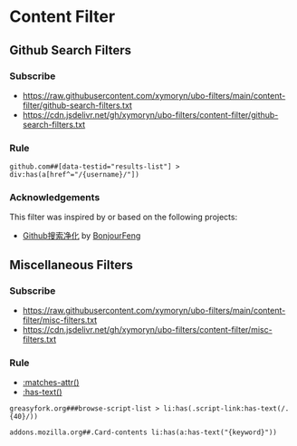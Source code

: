 # Content Filter

## Github Search Filters

### Subscribe

- https://raw.githubusercontent.com/xymoryn/ubo-filters/main/content-filter/github-search-filters.txt
- https://cdn.jsdelivr.net/gh/xymoryn/ubo-filters/content-filter/github-search-filters.txt

### Rule

```adblock
github.com##[data-testid="results-list"] > div:has(a[href^="/{username}/"])
```

### Acknowledgements

This filter was inspired by or based on the following projects:

- [Github搜索净化](https://github.com/BonjourFeng/Github-Search-Purification) by [BonjourFeng](https://github.com/BonjourFeng)

## Miscellaneous  Filters

### Subscribe

- https://raw.githubusercontent.com/xymoryn/ubo-filters/main/content-filter/misc-filters.txt
- https://cdn.jsdelivr.net/gh/xymoryn/ubo-filters/content-filter/misc-filters.txt

### Rule

- [:matches-attr()](https://github.com/gorhill/uBlock/wiki/Procedural-cosmetic-filters#subjectmatches-attrarg)
- [:has-text()](https://github.com/gorhill/uBlock/wiki/Procedural-cosmetic-filters#subjecthas-textneedle)

```adblock
greasyfork.org###browse-script-list > li:has(.script-link:has-text(/.{40}/))

addons.mozilla.org##.Card-contents li:has(a:has-text("{keyword}"))
```